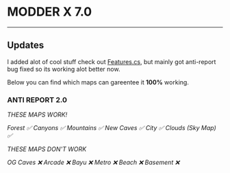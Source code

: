 # MODDER X 7.0
---
## Updates

I added alot of cool stuff check out [Features.cs](https://github.com/DatOneModder/Modder-X-7.0/blob/main/Features.cs), but mainly got anti-report bug fixed so its working alot better now. 

Below you can find which maps can gareentee it **100%** working.

### ANTI REPORT 2.0

*THESE MAPS WORK!*

_Forest ✅
Canyons ✅
Mountains ✅
New Caves ✅
City ✅
Clouds (Sky Map) ✅_

*THESE MAPS DON'T WORK*

_OG Caves ❌
Arcade ❌
Bayu ❌
Metro ❌
Beach ❌
Basement ❌_
